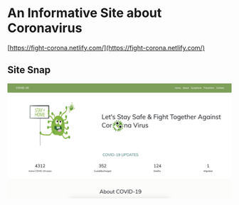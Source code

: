 # An Informative Site about Coronavirus

[https://fight-corona.netlify.com/](https://fight-corona.netlify.com/)

## Site Snap
![Site Snap](images/siteSnap.png)